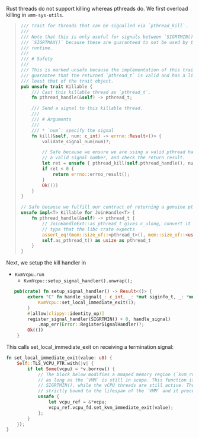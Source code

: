 Rust threads do not support killing whereas pthreads do. We first overload
killing in `vmm-sys-utils`. 

> ```rs
> /// Trait for threads that can be signalled via `pthread_kill`.
> ///
> /// Note that this is only useful for signals between `SIGRTMIN()` and
> /// `SIGRTMAX()` because these are guaranteed to not be used by the C
> /// runtime.
> ///
> /// # Safety
> ///
> /// This is marked unsafe because the implementation of this trait must
> /// guarantee that the returned `pthread_t` is valid and has a lifetime at
> /// least that of the trait object.
> pub unsafe trait Killable {
>     /// Cast this killable thread as `pthread_t`.
>     fn pthread_handle(&self) -> pthread_t;
> 
>     /// Send a signal to this killable thread.
>     ///
>     /// # Arguments
>     ///
>     /// * `num`: specify the signal
>     fn kill(&self, num: c_int) -> errno::Result<()> {
>         validate_signal_num(num)?;
> 
>         // Safe because we ensure we are using a valid pthread handle,
>         // a valid signal number, and check the return result.
>         let ret = unsafe { pthread_kill(self.pthread_handle(), num) };
>         if ret < 0 {
>             return errno::errno_result();
>         }
>         Ok(())
>     }
> }
> 
> // Safe because we fulfill our contract of returning a genuine pthread handle.
> unsafe impl<T> Killable for JoinHandle<T> {
>     fn pthread_handle(&self) -> pthread_t {
>         // JoinHandleExt::as_pthread_t gives c_ulong, convert it to the
>         // type that the libc crate expects
>         assert_eq!(mem::size_of::<pthread_t>(), mem::size_of::<usize>());
>         self.as_pthread_t() as usize as pthread_t
>     }
> }
> ```

Next, we setup the kill handler in 
* `KvmVcpu.run` 
  * `KvmVcpu::setup_signal_handler().unwrap();`

```rs
   pub(crate) fn setup_signal_handler() -> Result<()> {
        extern "C" fn handle_signal(_: c_int, _: *mut siginfo_t, _: *mut c_void) {
            KvmVcpu::set_local_immediate_exit(1);
        }
        #[allow(clippy::identity_op)]
        register_signal_handler(SIGRTMIN() + 0, handle_signal)
            .map_err(Error::RegisterSignalHandler)?;
        Ok(())
    }
```

This calls set_local_immediate_exit on receiving a termination signal: 
```rs
fn set_local_immediate_exit(value: u8) {
    Self::TLS_VCPU_PTR.with(|v| {
        if let Some(vcpu) = *v.borrow() {
            // The block below modifies a mmaped memory region (`kvm_run` struct) which is valid
            // as long as the `VMM` is still in scope. This function is called in response to
            // SIGRTMIN(), while the vCPU threads are still active. Their termination are
            // strictly bound to the lifespan of the `VMM` and it precedes the `VMM` dropping.
            unsafe {
                let vcpu_ref = &*vcpu;
                vcpu_ref.vcpu_fd.set_kvm_immediate_exit(value);
            };
        }
    });
}
```